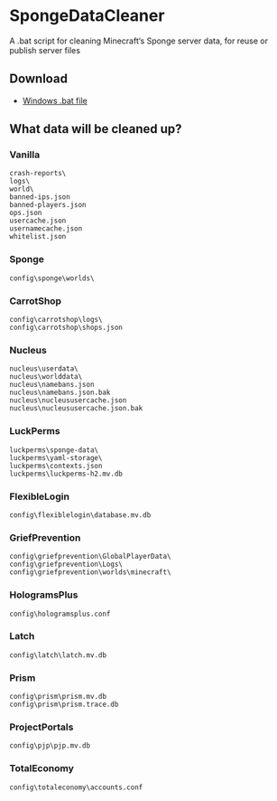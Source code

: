 # SpongeDataCleaner
A .bat script for cleaning Minecraft‘s Sponge server data, for reuse or publish server files

## Download
- [Windows .bat file](https://raw.githubusercontent.com/Mouse0w0/SpongeDataCleaner/master/build/sponge_data_cleaner.bat)

## What data will be cleaned up?

### Vanilla
```
crash-reports\
logs\
world\
banned-ips.json
banned-players.json
ops.json
usercache.json
usernamecache.json
whitelist.json
```

### Sponge
```
config\sponge\worlds\
```

### CarrotShop
```
config\carrotshop\logs\
config\carrotshop\shops.json
```

### Nucleus
```
nucleus\userdata\
nucleus\worlddata\
nucleus\namebans.json
nucleus\namebans.json.bak
nucleus\nucleususercache.json
nucleus\nucleususercache.json.bak
```

### LuckPerms
```
luckperms\sponge-data\
luckperms\yaml-storage\
luckperms\contexts.json
luckperms\luckperms-h2.mv.db
```

### FlexibleLogin
```
config\flexiblelogin\database.mv.db
```

### GriefPrevention
```
config\griefprevention\GlobalPlayerData\
config\griefprevention\Logs\
config\griefprevention\worlds\minecraft\
```

### HologramsPlus
```
config\hologramsplus.conf
```

### Latch
```
config\latch\latch.mv.db
```

### Prism
```
config\prism\prism.mv.db
config\prism\prism.trace.db
```

### ProjectPortals
```
config\pjp\pjp.mv.db
```

### TotalEconomy
```
config\totaleconomy\accounts.conf
```
